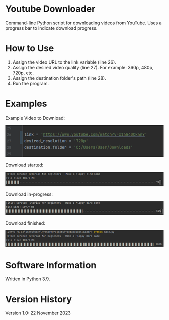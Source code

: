 # Youtube Downloader
Command-line Python script for downloading videos from YouTube. Uses a progress bar to indicate download progress.

# How to Use
1. Assign the video URL to the link variable (line 26).
2. Assign the desired video quality (line 27). For example: 360p, 480p, 720p, etc.
3. Assign the destination folder's path (line 28).
4. Run the program.

# Examples

Example Video to Download:

![Example0.png](/images/Example0.png)

Download started:

![Example 1.png](/images/Example1.png)

Download in-progress:

![Example2.png](/images/Example2.png)

Download finished:

![Example3.png](/images/Example3.png)

# Software Information
Written in Python 3.9.

# Version History
Version 1.0: 22 November 2023